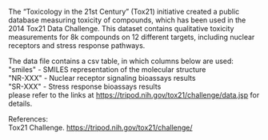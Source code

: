 The “Toxicology in the 21st Century” (Tox21) initiative created a public database measuring toxicity of compounds, which has been used in the 2014 Tox21 Data Challenge. This dataset contains qualitative toxicity measurements for 8k compounds on 12 different targets, including nuclear receptors and stress response pathways.<br />

The data file contains a csv table, in which columns below are used:<br />
     "smiles" - SMILES representation of the molecular structure<br />
     "NR-XXX" - Nuclear receptor signaling bioassays results<br />
     "SR-XXX" - Stress response bioassays results<br />
	please refer to the links at https://tripod.nih.gov/tox21/challenge/data.jsp for details.<br />

References:<br />
Tox21 Challenge. https://tripod.nih.gov/tox21/challenge/
